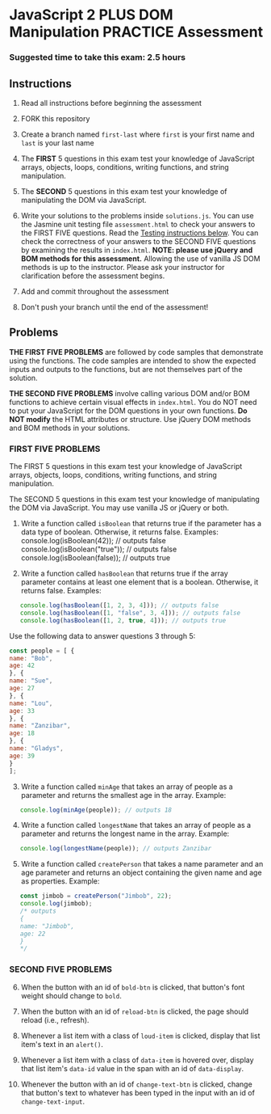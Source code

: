 # JavaScript 2 PLUS DOM Manipulation PRACTICE Assessment

### Suggested time to take this exam: 2.5 hours

## Instructions

1. Read all instructions before beginning the assessment

2. FORK this repository

3. Create a branch named `first-last` where `first` is your first name and
   `last` is your last name

4. The **FIRST** 5 questions in this exam test your knowledge of JavaScript arrays, objects, loops, conditions, writing functions, and string manipulation.

5. The **SECOND** 5 questions in this exam test your knowledge of manipulating the DOM via JavaScript.

6. Write your solutions to the problems inside `solutions.js`. You can use the Jasmine unit testing file `assessment.html` to check your answers to the FIRST FIVE questions. Read the [Testing instructions below](#testing-your-work-w-automated-tests). You can check the correctness of your answers to the SECOND FIVE questions by examining the results in `index.html`. **NOTE: please use jQuery and BOM methods for this assessment.** Allowing the use of vanilla JS DOM methods is up to the instructor. Please ask your instructor for clarification before the assessment begins.

6. Add and commit throughout the assessment

7. Don't push your branch until the end of the assessment!

## Problems

**THE FIRST FIVE PROBLEMS** are followed by code samples that demonstrate using the functions.
The code samples are intended to show the expected inputs and outputs to the functions, but are not themselves part of
the solution.

**THE SECOND FIVE PROBLEMS** involve calling various DOM and/or BOM functions to achieve certain visual effects in `index.html`. You do NOT need to put your JavaScript for the DOM questions in your own functions.
**Do NOT modify** the HTML attributes or structure. Use jQuery DOM methods and BOM methods in your solutions.


### FIRST FIVE PROBLEMS

The FIRST 5 questions in this exam test your knowledge of JavaScript arrays, objects, loops, conditions, writing functions, and string manipulation.

The SECOND 5 questions in this exam test your knowledge of manipulating the DOM via JavaScript. You may use vanilla JS or jQuery or both.



1. Write a function called `isBoolean` that returns true if the parameter has a data type of boolean. Otherwise, it returns false.
   Examples:
   console.log(isBoolean(42)); // outputs false
   console.log(isBoolean("true")); // outputs false
   console.log(isBoolean(false)); // outputs true

2. Write a function called `hasBoolean` that returns true if the array parameter contains at least one element that is a boolean. Otherwise, it returns false.
   Examples:
```js
   console.log(hasBoolean([1, 2, 3, 4])); // outputs false
   console.log(hasBoolean([1, "false", 3, 4])); // outputs false
   console.log(hasBoolean([1, 2, true, 4])); // outputs true
```

Use the following data to answer questions 3 through 5:
```js
const people = [ {
name: "Bob",
age: 42
}, {
name: "Sue",
age: 27
}, {
name: "Lou",
age: 33
}, {
name: "Zanzibar",
age: 18
}, {
name: "Gladys",
age: 39
}
];
```

3. Write a function called `minAge` that takes an array of people as a parameter and returns the smallest age in the array.
   Example:
```js
   console.log(minAge(people)); // outputs 18
```

4. Write a function called `longestName` that takes an array of people as a parameter and returns the longest name in the array.
   Example:
```js
   console.log(longestName(people)); // outputs Zanzibar
```

5. Write a function called `createPerson` that takes a name parameter and an age parameter and returns an object containing the given name and age as properties.
   Example:
```js
   const jimbob = createPerson("Jimbob", 22);
   console.log(jimbob);
   /* outputs
   {
   name: "Jimbob",
   age: 22
   }
   */
```

### SECOND FIVE PROBLEMS

6. When the button with an id of `bold-btn` is clicked, that button's font weight should change to `bold`.

7. When the button with an id of `reload-btn` is clicked, the page should reload (i.e., refresh).

8. Whenever a list item with a class of `loud-item` is clicked, display that list item's text in an `alert()`.

9. Whenever a list item with a class of `data-item` is hovered over, display that list item's `data-id` value in the span with an id of `data-display`.

10. Whenever the button with an id of `change-text-btn` is clicked, change that button's text to whatever has been typed in the input with an id of `change-text-input`.

